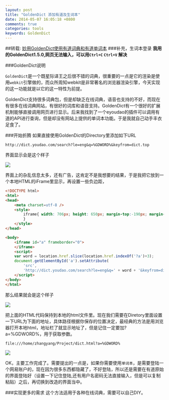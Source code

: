 ```yaml
---
layout: post
title: "GoldenDict 添加有道及生词本"
date: 2014-05-07 16:05:18 +0800
comments: true
categories: tools
keywords: GoldenDict
---
```

##转载:
[妙用GoldenDict使用有道词典和有道单词本][xx]
###补充，生词本登录
**我用的GoldenDict1.5.0,网页无法输入，可以用`Ctrl+C` `Ctrl+V` 解决**
<!--more-->
###GoldenDict说明

`GoldenDict`是一个既星际译王之后很不错的词典，很重要的一点是它的渲染是使用`webkit`引擎做的，而众所周知webkit是非常著名的浏览器渲染引擎，今天实现的这一功能就是以它的这一特性为前提。

GoldenDict支持很多词典包，但是却缺乏在线词典，语音也支持的不好，而现在有很多在线词典网站，有很好的词库和语音支持。GoldenDict有一个很好的扩展机制能够直接调用网页进行显示。后来我找到了一个eyoudao的插件可以调用有道的API进行查询，但是却没有网站上提供的单词本功能。于是我就自己动手丰衣足食了。

###开始折腾
如果直接使用GoldenDict的Directory里添加如下URL

`http://dict.youdao.com/search?le=eng&q=%GDWORD%&keyfrom=dict.top`

界面显示会是这个样子

![](/assets/img/post4/DeepinScreenshot20130408125427.png)

界面上的杂乱信息太多，还有广告，这肯定不是我想要的结果，于是我把它放到一个本地HTML的iFrame里显示，再设置一些负边距，
```html
<!DOCTYPE html>
<html>
<head>
    <meta charset=utf-8 />
    <style>
        iframe{ width: 706px; height: 650px; margin-top:-190px; margin-left:-120px;
        }
    </style>
</head>

<body>
    <iframe id="a" frameborder="0">
    </iframe>
    <script>
    var word = location.href.slice(location.href.indexOf('?a')+3);
    document.getElementById('a').setAttribute(
        'src',
        'http://dict.youdao.com/search?le=eng&q=' + word + '&keyfrom=dict.top');
    </script>
</body>
</html>
```
那么结果就会是这个样子

![](/assets/img/post4/DeepinScreenshot20130408124051.png)

把上面的HTML代码保持到本地的html文件里。现在我们需要在Diretory里面设置一下URL为下面的地址，具体路径根据你保存的位置决定，最经典的方法是用浏览器打开本地html，地址栏了就显示地址了，但是记住一定要加?a=%GDWORD%，用于获取参数。

`file:///home/zhangyang/Project/dict.html?a=%GDWORD%`

![](/assets/img/post4/DeepinScreenshot20130408124132.png)

OK，主要工作完成了。需要提出的一点是，如果你需要使用`单词本`，是需要登陆一个网易账户的，现在因为很多东西都隐藏了，不好登陆，所以还是需要在有道原始的界面登陆好（设置一下记住登陆,还有用户名密码无法直接输入，但是可以复制粘贴）之后，再切换到改造的界面当中。

###实现更多的需求
这个方法适用于各种在线词典，需要可以自己DIY。

[xx]: https://github.com/houoop/nodejs-blog/blob/master/posts/4-%E5%A6%99%E7%94%A8GoldenDict%E4%BD%BF%E7%94%A8%E6%9C%89%E9%81%93%E8%AF%8D%E5%85%B8%E5%92%8C%E6%9C%89%E9%81%93%E5%8D%95%E8%AF%8D%E6%9C%AC-(2013-4-12).md     
